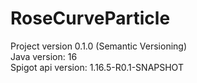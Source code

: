 # RoseCurveParticle
Project version 0.1.0 (Semantic Versioning)<br>
Java version: 16<br>
Spigot api version: 1.16.5-R0.1-SNAPSHOT<br>
